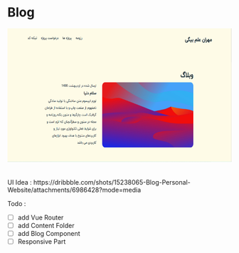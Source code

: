 # Blog

<div align="center">
        <img src="src\assets\Images\Screenshot.png" 
        alt="this is a photo" width="600" height="300">
        </div>

<br>
<br>
UI Idea : https://dribbble.com/shots/15238065-Blog-Personal-Website/attachments/6986428?mode=media




Todo :
- [ ] add Vue Router
- [ ] add Content Folder
- [ ] add Blog Component
- [ ] Responsive Part
